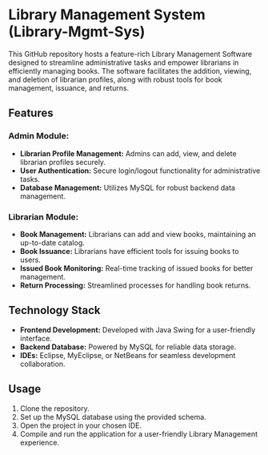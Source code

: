 # Library Management System (Library-Mgmt-Sys)

This GitHub repository hosts a feature-rich Library Management Software designed to streamline administrative tasks and empower librarians in efficiently managing books. The software facilitates the addition, viewing, and deletion of librarian profiles, along with robust tools for book management, issuance, and returns.

## Features

### Admin Module:
- **Librarian Profile Management:** Admins can add, view, and delete librarian profiles securely.
- **User Authentication:** Secure login/logout functionality for administrative tasks.
- **Database Management:** Utilizes MySQL for robust backend data management.

### Librarian Module:
- **Book Management:** Librarians can add and view books, maintaining an up-to-date catalog.
- **Book Issuance:** Librarians have efficient tools for issuing books to users.
- **Issued Book Monitoring:** Real-time tracking of issued books for better management.
- **Return Processing:** Streamlined processes for handling book returns.

## Technology Stack

- **Frontend Development:** Developed with Java Swing for a user-friendly interface.
- **Backend Database:** Powered by MySQL for reliable data storage.
- **IDEs:** Eclipse, MyEclipse, or NetBeans for seamless development collaboration.

## Usage

1. Clone the repository.
2. Set up the MySQL database using the provided schema.
3. Open the project in your chosen IDE.
4. Compile and run the application for a user-friendly Library Management experience.
